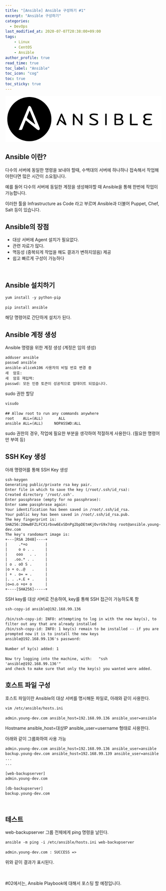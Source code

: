 ```yaml
---
title: "[Ansible] Ansible 구성하기 #1"
excerpt: "Ansible 구성하기"
categories: 
  - DevOps
last_modified_at: 2020-07-07T20:38:00+09:00
tags: 
    - Linux
    - CentOS
    - Ansible
author_profile: true
read_time: true
toc_label: "Ansible" 
toc_icon: "cog" 
toc: true
toc_sticky: true
---
```


![image.png](https://github.com/youngfromseoul/youngfromseoul.github.io/blob/master/assets/images/ansible-wide.png?raw=true)

## Ansible 이란?
다수의 서버에 동일한 명령을 보내야 할때, 수백대의 서버에 하나하나 접속해서 작업해야한다면 많은 시간이 소요됩니다.
  
예를 들어 다수의 서버에 동일한 계정을 생성해야할 때 Ansible을 통해 한번에 작업이 가능합니다. 
  
이러한 툴을 Infrastructure as Code 라고 부르며 Ansible과 더불어 Puppet, Chef, Salt 등이 있습니다.
<br>

## Ansible의 장점
* 대상 서버에 Agent 설치가 필요없다.
* 관련 자료가 많다.
* 멱등성 (중복되게 작업을 해도 결과가 변하지않음) 제공
* 쉽고 빠르게 구성이 가능하다
<br>

## Ansible 설치하기
```
yum install -y python-pip

pip install ansible
```
해당 명령어로 간단하게 설치가 된다.
<br>

## Ansible 계정 생성
Ansible 명령을 위한 계정 생성 (계정은 임의 생성)
```
adduser ansible
passwd ansible
ansible-alicek106 사용자의 비밀 번호 변경 중
새  암호:
새  암호 재입력:
passwd: 모든 인증 토큰이 성공적으로 업데이트 되었습니다.
```
sudo 권한 할당
```
visudo

## Allow root to run any commands anywhere
root    ALL=(ALL)       ALL
ansible ALL=(ALL)     NOPASSWD:ALL
```
sudo 권한의 경우, 작업에 필요한 부분을 생각하여 적절하게 사용한다. (필요한 명령어만 부여 등)
<br>

## SSH Key 생성
아래 명령어를 통해 SSH Key 생성
```
ssh-keygen
Generating public/private rsa key pair.
Enter file in which to save the key (/root/.ssh/id_rsa):
Created directory '/root/.ssh'.
Enter passphrase (empty for no passphrase):
Enter same passphrase again:
Your identification has been saved in /root/.ssh/id_rsa.
Your public key has been saved in /root/.ssh/id_rsa.pub.
The key fingerprint is:
SHA256:2OmwBFZLFCX1rbvw6ExSDnPg2bpDEtmKjOvrG9x7dng root@ansible.young-dev.com
The key's randomart image is:
+---[RSA 2048]----+
|     .*+o        |
|     o o . .     |
|    ooo   . .    |
|   .oo.* . .     |
| o . oO S .      |
|o + o..@   .     |
| + . o= = .      |
|. . .+.E + .     |
|o=o.o +o+ o      |
+----[SHA256]-----+
```

SSH key를 대상 서버로 전송하여, key를 통해 SSH 접근이 가능하도록 함
```
ssh-copy-id ansible@192.168.99.136
 
/bin/ssh-copy-id: INFO: attempting to log in with the new key(s), to filter out any that are already installed
/bin/ssh-copy-id: INFO: 1 key(s) remain to be installed -- if you are prompted now it is to install the new keys
ansible@192.168.99.136's password:
 
Number of ky(s) added: 1
 
Now try logging into the machine, with:   "ssh 'ansible@192.168.99.136'"
and check to make sure that only the key(s) you wanted were added.
```
## 호스트 파일 구성
호스트 파일이란 Ansible의 대상 서버를 명시해둔 파일로, 아래와 같이 사용한다.
```
vim /etc/ansible/hosts.ini
 
admin.young-dev.com ansible_host=192.168.99.136 ansible_user=ansible

```
Hostname ansible_host=대상IP ansible_user=username 형태로 사용한다.
  
아래와 같이 그룹화하여 사용 가능
```
admin.young-dev.com ansible_host=192.168.99.136 ansible_user=ansible
backup.young-dev.com ansible_host=192.168.99.139 ansible_user=ansible
...
...

[web-backupserver]
admin.young-dev.com

[db-backupserver]
backup.young-dev.com
```
<br>

## 테스트
web-backupserver 그룹 전체에게 ping 명령을 날린다.
```
ansible -m ping -i /etc/ansible/hosts.ini web-backupserver

admin.young-dev.com : SUCCESS =>
```

위와 같이 결과가 표시된다.
<br>
<br>
<br>

#02에서는, Ansible Playbook에 대해서 포스팅 할 예정입니다.
